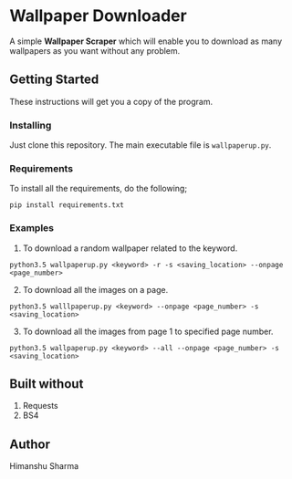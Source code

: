 # Wallpaper Downloader

A simple **Wallpaper Scraper** which will enable you to download as many wallpapers as you want without any problem.

## Getting Started
These instructions will get you a copy of the program.

### Installing
Just clone this repository. The main executable file is ```wallpaperup.py```.

### Requirements
To install all the requirements, do the following;
```
pip install requirements.txt
```
### Examples
1. To download a random wallpaper related to the keyword.
```
python3.5 wallpaperup.py <keyword> -r -s <saving_location> --onpage <page_number>
```
2. To download all the images on a page.
```
python3.5 walllpaperup.py <keyword> --onpage <page_number> -s <saving_location>
```
3. To download all the images from page 1 to specified page number.
```
python3.5 wallpaperup.py <keyword> --all --onpage <page_number> -s <saving_location>
```

## Built without
1. Requests
2. BS4

## Author
Himanshu Sharma
